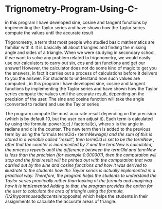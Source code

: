 # Trignometry-Program-Using-C-
in this program I have  developed sine, cosine and tangent functions by implementing the Taylor series and  have shown how the Taylor series compute the values until the accurate result

Trigonometry, a term that most people who studied basic mathematics are familiar 
with it. It is basically all about triangles and finding the missing angle and sides of a 
triangle. When we were studying in secondary school, if we want to solve any 
problem related to trigonometry, we would easily use our calculators to carry out sin, 
cos and tan functions and get our answer! However, the calculator does not do 
some kind of magic to get you the answers, in fact it carries out a process of 
calculations before it delivers to you the answer.
For students to understand how such values are computed , in this program I have 
developed sine, cosine and tangent functions by implementing the Taylor series and 
have shown how the Taylor series compute the values until the accurate result, 
depending on the precision of the user. The sine and cosine function will take the 
angle (converted to radian) and use the Taylor series

The program compute the most accurate result depending on the precision (which is 
by default 10, but the user can adjust it). Each term is calculated by using the 
formula: power(x,c) / factorial(c), where x is the angle in radians and c is the 
counter. The new term then is added to the previous term by using the formula 
termOld+ (termNew*sign) and the sum of this is stored in a variable called “result”,
then termOld is set to be the termNew , after that the counter is incremented by 2 
and the termNew is calculated, the process repeats until the difference between the 
termOld and termNew is less than the precision (for example 0.000001), then the 
computation will stop and the final result will be printed out with the computation that 
was carried out by the sine and cosine functions and how it was derived to illustrate 
to the students how the Taylor series is actually implemented in a practical way.
Therefore, the program helps the students to understand the Taylor series 
practically rather than looking at the formula and imagining how it is implemented
Adding to that, the program provides the option for the user to calculate the area of 
triangle using the formula, (1/2)*hypotenuse*adjacent*sin(opposite) which helps the 
students in their assignments to calculate the accurate areas of triangle.

